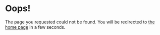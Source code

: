 # Oops!

The page you requested could not be found. You will be redirected to [the home page](/) in a few seconds.

<script>document.body.onload=function(){setTimeout(function(){window.open("/","_self");},3000);}</script>
